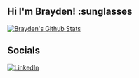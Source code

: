 ## Hi I'm Brayden! :sunglasses
[![Brayden's Github Stats](https://github-readme-stats.vercel.app/api?username=BraydenNgo)](https://github.com/anuraghazra/github-readme-stats)

## Socials
[![LinkedIn](https://img.shields.io/badge/LinkedIn-Profile-blue?style=flat-square&logo=linkedin)]([https://www.linkedin.com/in/your-profile/](https://www.linkedin.com/in/brayden-ngo-b270b0213/)https://www.linkedin.com/in/brayden-ngo-b270b0213/)


